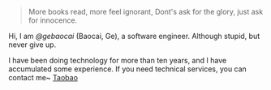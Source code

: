 > More books read, more feel ignorant,
> Dont's ask for the glory, just ask for innocence.

Hi, I am *@gebaocai* (Baocai, Ge), a software engineer. Although stupid, but never give up.

I have been doing technology for more than ten years, and I have accumulated some experience. If you need technical services, you can contact me~ [Taobao](https://item.taobao.com/item.htm?id=692258318480)